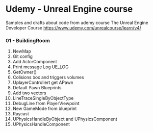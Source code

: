# Udemy - Unreal Engine course

Samples and drafts about code from udemy course The Unreal Engine Developer Course https://www.udemy.com/unrealcourse/learn/v4/


### 01 - BuildingRoom 

1. NewMap
2. Git config
3. Add ActorComponent
4. Print message Log UE_LOG 
5. GetOwner()
6. Colisions box and triggers volumes
7. UplayerControllert get APawn
8. Default Pawn Blueprints
9. Add two vectors
10. LineTraceSingleByObjectType
11. DebugLine from PlayerViewpoint
12. New GameMode from blueprint
13. Raycast
14. UPhysicsHandleByObject and UPhysicsComponent
15. UPhysicsHandleComponent
